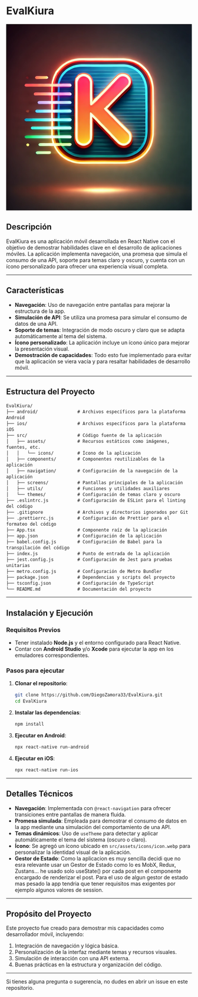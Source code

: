 # EvalKiura

![App Icon](src/assets/icons/icon.webp)

## Descripción

EvalKiura es una aplicación móvil desarrollada en React Native con el objetivo de demostrar habilidades clave en el desarrollo de aplicaciones móviles. La aplicación implementa navegación, una promesa que simula el consumo de una API, soporte para temas claro y oscuro, y cuenta con un ícono personalizado para ofrecer una experiencia visual completa.

---

## Características

- **Navegación**: Uso de navegación entre pantallas para mejorar la estructura de la app.
- **Simulación de API**: Se utiliza una promesa para simular el consumo de datos de una API.
- **Soporte de temas**: Integración de modo oscuro y claro que se adapta automáticamente al tema del sistema.
- **Ícono personalizado**: La aplicación incluye un ícono único para mejorar la presentación visual.
- **Demostración de capacidades**: Todo esto fue implementado para evitar que la aplicación se viera vacía y para resaltar habilidades de desarrollo móvil.

---

## Estructura del Proyecto

```
EvalKiura/
├── android/               # Archivos específicos para la plataforma Android
├── ios/                   # Archivos específicos para la plataforma iOS
├── src/                   # Código fuente de la aplicación
│   ├── assets/            # Recursos estáticos como imágenes, fuentes, etc.
│   │   └── icons/         # Ícono de la aplicación
│   ├── components/        # Componentes reutilizables de la aplicación
│   ├── navigation/        # Configuración de la navegación de la aplicación
│   ├── screens/           # Pantallas principales de la aplicación
│   ├── utils/             # Funciones y utilidades auxiliares
│   └── themes/            # Configuración de temas claro y oscuro
├── .eslintrc.js           # Configuración de ESLint para el linting del código
├── .gitignore             # Archivos y directorios ignorados por Git
├── .prettierrc.js         # Configuración de Prettier para el formateo del código
├── App.tsx                # Componente raíz de la aplicación
├── app.json               # Configuración de la aplicación
├── babel.config.js        # Configuración de Babel para la transpilación del código
├── index.js               # Punto de entrada de la aplicación
├── jest.config.js         # Configuración de Jest para pruebas unitarias
├── metro.config.js        # Configuración de Metro Bundler
├── package.json           # Dependencias y scripts del proyecto
├── tsconfig.json          # Configuración de TypeScript
└── README.md              # Documentación del proyecto
```

---

## Instalación y Ejecución

### Requisitos Previos

- Tener instalado **Node.js** y el entorno configurado para React Native.
- Contar con **Android Studio** y/o **Xcode** para ejecutar la app en los emuladores correspondientes.

### Pasos para ejecutar

1. **Clonar el repositorio**:

   ```bash
   git clone https://github.com/DiegoZamora33/EvalKiura.git
   cd EvalKiura
   ```

2. **Instalar las dependencias**:

   ```bash
   npm install
   ```

3. **Ejecutar en Android**:

   ```bash
   npx react-native run-android
   ```

4. **Ejecutar en iOS**:

   ```bash
   npx react-native run-ios
   ```

---

## Detalles Técnicos

- **Navegación**: Implementada con `@react-navigation` para ofrecer transiciones entre pantallas de manera fluida.
- **Promesa simulada**: Empleada para demostrar el consumo de datos en la app mediante una simulación del comportamiento de una API.
- **Temas dinámicos**: Uso de `useTheme` para detectar y aplicar automáticamente el tema del sistema (oscuro o claro).
- **Ícono**: Se agregó un ícono ubicado en `src/assets/icons/icon.webp` para personalizar la identidad visual de la aplicación.
- **Gestor de Estado**: Como la aplicacion es muy sencilla decidi que no esra relevante usar un Gestor de Estado como lo es MobX, Redux, Zustans... he usado solo useState() por cada post en el componente encargado de renderizar el post. Para el uso de algun gestor de estado mas pesado la app tendria que tener requisitos mas exigentes por ejemplo algunos valores de session.

---

## Propósito del Proyecto

Este proyecto fue creado para demostrar mis capacidades como desarrollador móvil, incluyendo:

1. Integración de navegación y lógica básica.
2. Personalización de la interfaz mediante temas y recursos visuales.
3. Simulación de interacción con una API externa.
4. Buenas prácticas en la estructura y organización del código.

---

Si tienes alguna pregunta o sugerencia, no dudes en abrir un issue en este repositorio.
